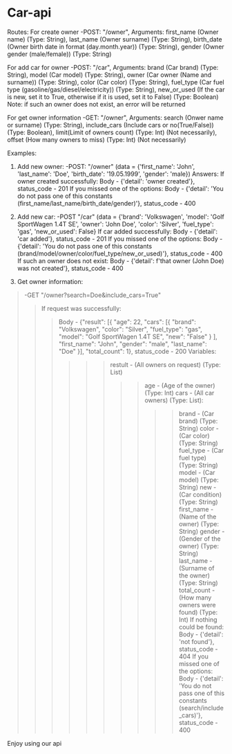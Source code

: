 # Car-api

Routes:
For create owner -POST: "/owner", Arguments: first_name (Owner name) (Type: String), last_name (Owner surname) (Type: String), birth_date (Owner birth date in format (day.month.year)) (Type: String), gender (Owner gender (male/female)) (Type: String)

For add car for owner -POST: "/car", Arguments: brand (Car brand) (Type: String), model (Car model) (Type: String), owner (Car owner (Name and surname)) (Type: String), color (Car color) (Type: String), fuel_type (Car fuel type (gasoline/gas/diesel/electricity)) (Type: String), new_or_used (If the car is new, set it to True, otherwise if it is used, set it to False) (Type: Boolean)
Note: if such an owner does not exist, an error will be returned

For get owner information -GET: "/owner", Arguments: search (Onwer name or surname) (Type: String), include_cars (Include cars or no(True/False)) (Type: Boolean), limit(Limit of owners count) (Type: Int) (Not necessarily), offset (How many owners to miss) (Type: Int) (Not necessarily)


Examples: 
1. Add new owner:
  -POST: "/owner" (data = {'first_name': 'John', 'last_name': 'Doe', 'birth_date': '19.05.1999', 'gender': 'male})
  Answers:
  If owner created successfully:
    Body - {'detail': 'owner created'}, status_code - 201
  If you missed one of the options:
    Body - {'detail': 'You do not pass one of this constants (first_name/last_name/birth_date/gender)'}, status_code - 400

2. Add new car:
  -POST "/car" (data = {'brand': 'Volkswagen', 'model': 'Golf SportWagen 1.4T SE', 'owner': 'John Doe', 'color': 'Silver', 'fuel_type': 'gas', 'new_or_used': False}
  If car added successfully:
    Body - {'detail': 'car added'}, status_code - 201
  If you missed one of the options:
    Body - {'detail': 'You do not pass one of this constants (brand/model/owner/color/fuel_type/new_or_used)'}, status_code - 400
  If such an owner does not exist:
    Body - {'detail': f'that owner (John Doe) was not created'}, status_code - 400
    
3. Get owner information:
 >-GET "/owner?search=Doe&include_cars=True" 
 >>If request was successfully:
 >>>Body - {"result": [{
                "age": 22, 
                "cars": [{
                  "brand": "Volkswagen", 
                  "color": "Silver", 
                  "fuel_type": "gas", 
                  "model": "Golf SportWagen 1.4T SE", 
                  "new": "False"
                }
                ], 
                "first_name": "John", 
                "gender": "male", 
                "last_name": "Doe"
            }], 
            "total_count": 1},
>>>status_code - 200 
>>>Variables:
>>>>>>restult - (All owners on request) (Type: List)
>>>>>>>>age - (Age of the owner) (Type: Int)
>>>>>>>>cars - (All car owners) (Type: List):
>>>>>>>>>>brand - (Car brand) (Type: String)
>>>>>>>>>>color - (Car color) (Type: String)
          fuel_type - (Car fuel type) (Type: String)
          model - (Car model) (Type: String)
          new - (Car condition) (Type: String)
        first_name - (Name of the owner) (Type: String)
        gender - (Gender of the owner) (Type: String)
        last_name - (Surname of the owner) (Type: String)
      total_count - (How many owners were found) (Type: Int)
  If nothing could be found:
    Body - {'detail': 'not found'}, status_code - 404
  If you missed one of the options:
    Body - {'detail': 'You do not pass one of this constants (search/include_cars)'}, status_code - 400
    
  
Enjoy using our api
       
      

